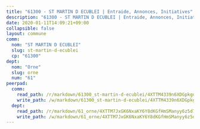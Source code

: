 ```yaml
---
title: "61300 - ST MARTIN D ECUBLEI | Entraide, Annonces, Initiatives"
description: "61300 - ST MARTIN D ECUBLEI | Entraide, Annonces, Initiatives"
date: 2020-01-11T14:09:21+09:00
collapsible: false
layout: commune
comm:
  nom: "ST MARTIN D ECUBLEI"
  slug: st-martin-d-ecublei
  cp: "61300"
dept:
  nom: "Orne"
  slug: orne
  num: "61"
peerpad:
  comm:
    read_path: /r/markdown/61300_st-martin-d-ecublei/4XTTM4339n6XDGpkgdsQpFYgicZ63JvwF1EPeusARK832ZVDS
    write_path: /w/markdown/61300_st-martin-d-ecublei/4XTTM4339n6XDGpkgdsQpFYgicZ63JvwF1EPeusARK832ZVDS-K3TgV3zj1M3binRx8AU6mVTjvT33hRwgRUXFNjN4Wpr2A35tAa3SZEcEkUDcm11tixGifws7Ni7fKYBMw2aBbDHS1rT5w3JSM1g1LKc1nhc7DNmfyiexsQXt88PKpJTZE2hksaJL
  dept:
    read_path: /r/markdown/61_orne/4XTTM7JxGK6NxaKY6Y8dKGfHmSManyy6z5d78TaTcUn3zJjy6
    write_path: /w/markdown/61_orne/4XTTM7JxGK6NxaKY6Y8dKGfHmSManyy6z5d78TaTcUn3zJjy6-K3TgUN9f9h2Fmk7w15QXNPtmJYWWDYEB4sLb6BW46ErzRh2NG4TmnnXd3GJfJ3dVSNBE8WudjKbLAy4CD2mQTtYeoUAUzvKztzGsCxcQ4ezpe7WGMgkNubsBkL3vV47Zushr5DqN
---
```


